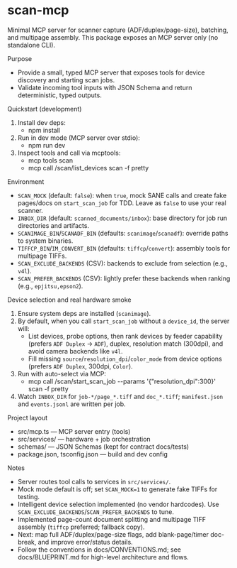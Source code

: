 # scan-mcp

Minimal MCP server for scanner capture (ADF/duplex/page-size), batching, and multipage assembly. This package exposes an MCP server only (no standalone CLI).

Purpose
- Provide a small, typed MCP server that exposes tools for device discovery and starting scan jobs.
- Validate incoming tool inputs with JSON Schema and return deterministic, typed outputs.
  

Quickstart (development)
1. Install dev deps:
   - npm install
2. Run in dev mode (MCP server over stdio):
   - npm run dev
3. Inspect tools and call via mcptools:
   - mcp tools scan
   - mcp call /scan/list_devices scan -f pretty

Environment
- `SCAN_MOCK` (default: `false`): when `true`, mock SANE calls and create fake pages/docs on `start_scan_job` for TDD. Leave as `false` to use your real scanner.
- `INBOX_DIR` (default: `scanned_documents/inbox`): base directory for job run directories and artifacts.
- `SCANIMAGE_BIN`/`SCANADF_BIN` (defaults: `scanimage`/`scanadf`): override paths to system binaries.
- `TIFFCP_BIN`/`IM_CONVERT_BIN` (defaults: `tiffcp`/`convert`): assembly tools for multipage TIFFs.
 - `SCAN_EXCLUDE_BACKENDS` (CSV): backends to exclude from selection (e.g., `v4l`).
 - `SCAN_PREFER_BACKENDS` (CSV): lightly prefer these backends when ranking (e.g., `epjitsu,epson2`).

Device selection and real hardware smoke
1) Ensure system deps are installed (`scanimage`).
2) By default, when you call `start_scan_job` without a `device_id`, the server will:
   - List devices, probe options, then rank devices by feeder capability (prefers `ADF Duplex` → `ADF`), duplex, resolution match (300dpi), and avoid camera backends like `v4l`.
   - Fill missing `source`/`resolution_dpi`/`color_mode` from device options (prefers `ADF Duplex`, 300dpi, `Color`).
3) Run with auto-select via MCP:
   - mcp call /scan/start_scan_job --params '{"resolution_dpi":300}' scan -f pretty
4) Watch `INBOX_DIR` for `job-*/page_*.tiff` and `doc_*.tiff`; `manifest.json` and `events.jsonl` are written per job.

Project layout
- src/mcp.ts — MCP server entry (tools)
- src/services/ — hardware + job orchestration
- schemas/ — JSON Schemas (kept for contract docs/tests)
- package.json, tsconfig.json — build and dev config

Notes
- Server routes tool calls to services in `src/services/`.
- Mock mode default is off; set `SCAN_MOCK=1` to generate fake TIFFs for testing.
- Intelligent device selection implemented (no vendor hardcodes). Use `SCAN_EXCLUDE_BACKENDS`/`SCAN_PREFER_BACKENDS` to tune.
- Implemented page-count document splitting and multipage TIFF assembly (`tiffcp` preferred; fallback copy).
- Next: map full ADF/duplex/page-size flags, add blank-page/timer doc-break, and improve error/status details.
- Follow the conventions in docs/CONVENTIONS.md; see docs/BLUEPRINT.md for high-level architecture and flows.
